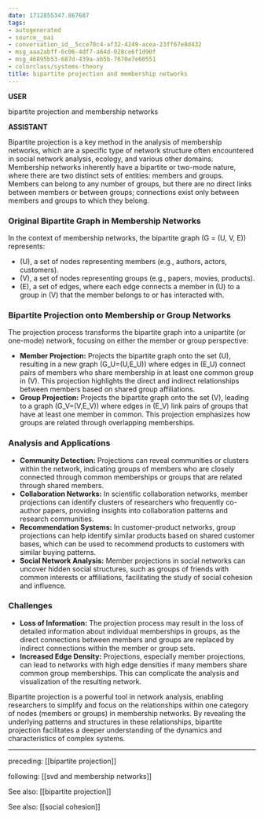 ```yaml
---
date: 1712855347.867687
tags:
- autogenerated
- source__oai
- conversation_id__5cce70c4-af32-4249-acea-23ff67e8d432
- msg_aaa2abff-6c06-4df7-a64d-028ce6f1d90f
- msg_46895b53-687d-439a-ab5b-7670e7e60551
- colorclass/systems-theory
title: bipartite projection and membership networks
---
```


**USER**

bipartite projection and membership networks


**ASSISTANT**

Bipartite projection is a key method in the analysis of membership networks, which are a specific type of network structure often encountered in social network analysis, ecology, and various other domains. Membership networks inherently have a bipartite or two-mode nature, where there are two distinct sets of entities: members and groups. Members can belong to any number of groups, but there are no direct links between members or between groups; connections exist only between members and groups to which they belong.

### Original Bipartite Graph in Membership Networks

In the context of membership networks, the bipartite graph \(G = (U, V, E)\) represents:
- \(U\), a set of nodes representing members (e.g., authors, actors, customers).
- \(V\), a set of nodes representing groups (e.g., papers, movies, products).
- \(E\), a set of edges, where each edge connects a member in \(U\) to a group in \(V\) that the member belongs to or has interacted with.

### Bipartite Projection onto Membership or Group Networks

The projection process transforms the bipartite graph into a unipartite (or one-mode) network, focusing on either the member or group perspective:
- **Member Projection:** Projects the bipartite graph onto the set \(U\), resulting in a new graph \(G_U=(U,E_U)\) where edges in \(E_U\) connect pairs of members who share membership in at least one common group in \(V\). This projection highlights the direct and indirect relationships between members based on shared group affiliations.
- **Group Projection:** Projects the bipartite graph onto the set \(V\), leading to a graph \(G_V=(V,E_V)\) where edges in \(E_V\) link pairs of groups that have at least one member in common. This projection emphasizes how groups are related through overlapping memberships.

### Analysis and Applications

- **Community Detection:** Projections can reveal communities or clusters within the network, indicating groups of members who are closely connected through common memberships or groups that are related through shared members.
- **Collaboration Networks:** In scientific collaboration networks, member projections can identify clusters of researchers who frequently co-author papers, providing insights into collaboration patterns and research communities.
- **Recommendation Systems:** In customer-product networks, group projections can help identify similar products based on shared customer bases, which can be used to recommend products to customers with similar buying patterns.
- **Social Network Analysis:** Member projections in social networks can uncover hidden social structures, such as groups of friends with common interests or affiliations, facilitating the study of social cohesion and influence.

### Challenges

- **Loss of Information:** The projection process may result in the loss of detailed information about individual memberships in groups, as the direct connections between members and groups are replaced by indirect connections within the member or group sets.
- **Increased Edge Density:** Projections, especially member projections, can lead to networks with high edge densities if many members share common group memberships. This can complicate the analysis and visualization of the resulting network.

Bipartite projection is a powerful tool in network analysis, enabling researchers to simplify and focus on the relationships within one category of nodes (members or groups) in membership networks. By revealing the underlying patterns and structures in these relationships, bipartite projection facilitates a deeper understanding of the dynamics and characteristics of complex systems.


---

preceding: [[bipartite projection]]  


following: [[svd and membership networks]]

See also: [[bipartite projection]]


See also: [[social cohesion]]